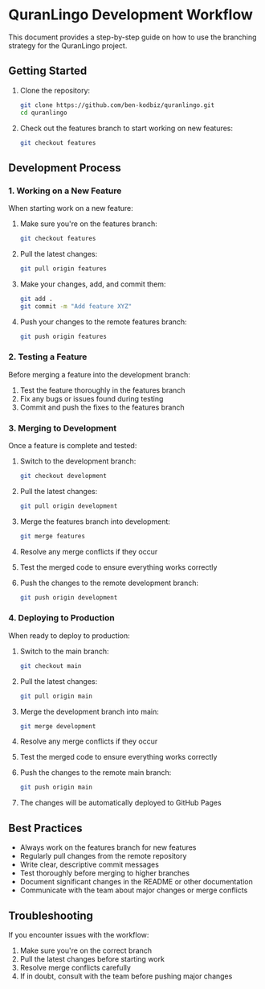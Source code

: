 # QuranLingo Development Workflow

This document provides a step-by-step guide on how to use the branching strategy for the QuranLingo project.

## Getting Started

1. Clone the repository:
   ```bash
   git clone https://github.com/ben-kodbiz/quranlingo.git
   cd quranlingo
   ```

2. Check out the features branch to start working on new features:
   ```bash
   git checkout features
   ```

## Development Process

### 1. Working on a New Feature

When starting work on a new feature:

1. Make sure you're on the features branch:
   ```bash
   git checkout features
   ```

2. Pull the latest changes:
   ```bash
   git pull origin features
   ```

3. Make your changes, add, and commit them:
   ```bash
   git add .
   git commit -m "Add feature XYZ"
   ```

4. Push your changes to the remote features branch:
   ```bash
   git push origin features
   ```

### 2. Testing a Feature

Before merging a feature into the development branch:

1. Test the feature thoroughly in the features branch
2. Fix any bugs or issues found during testing
3. Commit and push the fixes to the features branch

### 3. Merging to Development

Once a feature is complete and tested:

1. Switch to the development branch:
   ```bash
   git checkout development
   ```

2. Pull the latest changes:
   ```bash
   git pull origin development
   ```

3. Merge the features branch into development:
   ```bash
   git merge features
   ```

4. Resolve any merge conflicts if they occur

5. Test the merged code to ensure everything works correctly

6. Push the changes to the remote development branch:
   ```bash
   git push origin development
   ```

### 4. Deploying to Production

When ready to deploy to production:

1. Switch to the main branch:
   ```bash
   git checkout main
   ```

2. Pull the latest changes:
   ```bash
   git pull origin main
   ```

3. Merge the development branch into main:
   ```bash
   git merge development
   ```

4. Resolve any merge conflicts if they occur

5. Test the merged code to ensure everything works correctly

6. Push the changes to the remote main branch:
   ```bash
   git push origin main
   ```

7. The changes will be automatically deployed to GitHub Pages

## Best Practices

- Always work on the features branch for new features
- Regularly pull changes from the remote repository
- Write clear, descriptive commit messages
- Test thoroughly before merging to higher branches
- Document significant changes in the README or other documentation
- Communicate with the team about major changes or merge conflicts

## Troubleshooting

If you encounter issues with the workflow:

1. Make sure you're on the correct branch
2. Pull the latest changes before starting work
3. Resolve merge conflicts carefully
4. If in doubt, consult with the team before pushing major changes
